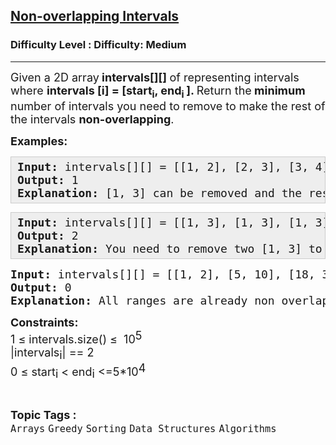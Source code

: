 <h2><a href="https://www.geeksforgeeks.org/problems/non-overlapping-intervals/0">Non-overlapping Intervals</a></h2><h3>Difficulty Level : Difficulty: Medium</h3><hr><div class="problems_problem_content__Xm_eO"><p><span style="font-size: 18px;">Given a 2D array<strong> intervals[][] </strong>of representing intervals where <strong>intervals [i] = [start<sub>i</sub>, end<sub>i </sub>]. </strong>Return the<strong> minimum</strong> number of intervals you need to remove to make the rest of the intervals <strong>non-overlapping</strong>.</span></p>
<p><span style="font-size: 18px;"><strong>Examples:</strong></span></p>
<pre style="background: #eeeeee; border: 1px solid #cccccc; padding: 5px 10px; --darkreader-inline-bgimage: initial; --darkreader-inline-bgcolor: #222426; --darkreader-inline-border-top: #3e4446; --darkreader-inline-border-right: #3e4446; --darkreader-inline-border-bottom: #3e4446; --darkreader-inline-border-left: #3e4446;"><span style="font-size: 18px;"><strong>Input: </strong>intervals[][] = [[1, 2], [2, 3], [3, 4], [1, 3]]<br><strong>Output: </strong>1<br><strong>Explanation:</strong> [1, 3] can be removed and the rest of the intervals are non-overlapping.</span></pre>
<pre style="background: #eeeeee; border: 1px solid #cccccc; padding: 5px 10px; --darkreader-inline-bgimage: initial; --darkreader-inline-bgcolor: #222426; --darkreader-inline-border-top: #3e4446; --darkreader-inline-border-right: #3e4446; --darkreader-inline-border-bottom: #3e4446; --darkreader-inline-border-left: #3e4446;"><span style="font-size: 18px;"><strong>Input: </strong>intervals[][] = [[1, 3], [1, 3], [1, 3]]<br><strong>Output:</strong> 2<br><strong>Explanation:</strong> You need to remove two [1, 3] to make the rest of the intervals non-overlapping.</span></pre>
<pre><strong><span style="font-size: 18px;">Input:</span></strong><span style="font-size: 18px;"> intervals[][] = [[1, 2], [5, 10], [18, 35], [40, 45]]<br><strong>Output: </strong>0<br><strong>Explanation: </strong>All ranges are already non overlapping.<br></span></pre>
<p><strong style="font-size: 18px;">Constraints:</strong><br><span style="font-size: large;">1 ≤ intervals.size() ≤&nbsp; 10</span><sup style="font-size: 18px;">5</sup><br><span style="font-size: large;">|intervals</span><sub style="font-size: 18px;">i</sub><span style="font-size: large;">|&nbsp;== 2</span><br><span style="font-size: large;">0 </span><span style="font-size: large;">≤ start</span><sub style="font-size: 18px;">i&nbsp;</sub><span style="font-size: large;">&lt; end</span><sub style="font-size: 18px;">i</sub><span style="font-size: large;">&nbsp;&lt;=5*10</span><sup style="font-size: 18px;">4</sup></p></div><br><p><span style=font-size:18px><strong>Topic Tags : </strong><br><code>Arrays</code>&nbsp;<code>Greedy</code>&nbsp;<code>Sorting</code>&nbsp;<code>Data Structures</code>&nbsp;<code>Algorithms</code>&nbsp;